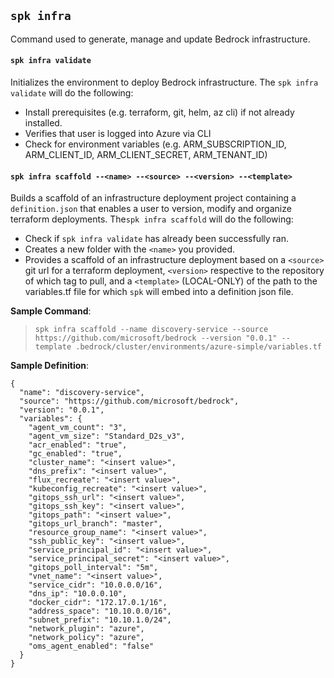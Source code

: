 ## `spk infra`

Command used to generate, manage and update Bedrock infrastructure.

#### `spk infra validate`

Initializes the environment to deploy Bedrock infrastructure. The
`spk infra validate` will do the following:

- Install prerequisites (e.g. terraform, git, helm, az cli) if not already
  installed.
- Verifies that user is logged into Azure via CLI
- Check for environment variables (e.g. ARM_SUBSCRIPTION_ID, ARM_CLIENT_ID,
  ARM_CLIENT_SECRET, ARM_TENANT_ID)

#### `spk infra scaffold --<name> --<source> --<version> --<template>`

Builds a scaffold of an infrastructure deployment project containing a
`definition.json` that enables a user to version, modify and organize terraform
deployments. The`spk infra scaffold` will do the following:

- Check if `spk infra validate` has already been successfully ran.
- Creates a new folder with the `<name>` you provided.
- Provides a scaffold of an infrastructure deployment based on a `<source>` git
  url for a terraform deployment, `<version>` respective to the repository of
  which tag to pull, and a `<template>` (LOCAL-ONLY) of the path to the
  variables.tf file for which `spk` will embed into a definition json file.

**Sample Command**:

> `spk infra scaffold --name discovery-service --source https://github.com/microsoft/bedrock --version "0.0.1" --template .bedrock/cluster/environments/azure-simple/variables.tf`

**Sample Definition**:

```
{
  "name": "discovery-service",
  "source": "https://github.com/microsoft/bedrock",
  "version": "0.0.1",
  "variables": {
    "agent_vm_count": "3",
    "agent_vm_size": "Standard_D2s_v3",
    "acr_enabled": "true",
    "gc_enabled": "true",
    "cluster_name": "<insert value>",
    "dns_prefix": "<insert value>",
    "flux_recreate": "<insert value>",
    "kubeconfig_recreate": "<insert value>",
    "gitops_ssh_url": "<insert value>",
    "gitops_ssh_key": "<insert value>",
    "gitops_path": "<insert value>",
    "gitops_url_branch": "master",
    "resource_group_name": "<insert value>",
    "ssh_public_key": "<insert value>",
    "service_principal_id": "<insert value>",
    "service_principal_secret": "<insert value>",
    "gitops_poll_interval": "5m",
    "vnet_name": "<insert value>",
    "service_cidr": "10.0.0.0/16",
    "dns_ip": "10.0.0.10",
    "docker_cidr": "172.17.0.1/16",
    "address_space": "10.10.0.0/16",
    "subnet_prefix": "10.10.1.0/24",
    "network_plugin": "azure",
    "network_policy": "azure",
    "oms_agent_enabled": "false"
  }
}
```
